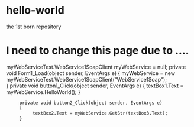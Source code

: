 # hello-world
the 1st born repository

# I need to change this page due to ....

myWebServiceTest.WebService1SoapClient myWebService = null;
         private void Form1_Load(object sender, EventArgs e)
         {
             myWebService = new myWebServiceTest.WebService1SoapClient("WebService1Soap");  
         }
         private void button1_Click(object sender, EventArgs e)
         {
             textBox1.Text = myWebService.HelloWorld();
         }

         private void button2_Click(object sender, EventArgs e)
         {
              textBox2.Text = myWebService.GetStr(textBox3.Text);
         }
